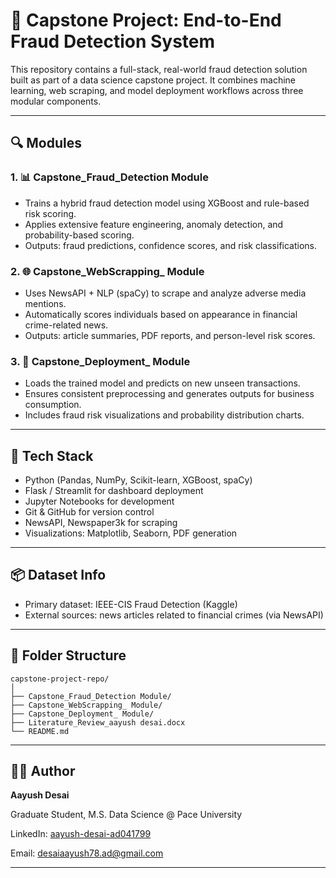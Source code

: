 # 🧠 Capstone Project: End-to-End Fraud Detection System

This repository contains a full-stack, real-world fraud detection solution built as part of a data science capstone project. It combines machine learning, web scraping, and model deployment workflows across three modular components.

---

## 🔍 Modules

### 1. 📊 Capstone_Fraud_Detection Module
- Trains a hybrid fraud detection model using XGBoost and rule-based risk scoring.
- Applies extensive feature engineering, anomaly detection, and probability-based scoring.
- Outputs: fraud predictions, confidence scores, and risk classifications.

### 2. 🌐 Capstone_WebScrapping_ Module
- Uses NewsAPI + NLP (spaCy) to scrape and analyze adverse media mentions.
- Automatically scores individuals based on appearance in financial crime-related news.
- Outputs: article summaries, PDF reports, and person-level risk scores.

### 3. 🚀 Capstone_Deployment_ Module
- Loads the trained model and predicts on new unseen transactions.
- Ensures consistent preprocessing and generates outputs for business consumption.
- Includes fraud risk visualizations and probability distribution charts.

---

## 🧰 Tech Stack

- Python (Pandas, NumPy, Scikit-learn, XGBoost, spaCy)
- Flask / Streamlit for dashboard deployment
- Jupyter Notebooks for development
- Git & GitHub for version control
- NewsAPI, Newspaper3k for scraping
- Visualizations: Matplotlib, Seaborn, PDF generation

---

## 📦 Dataset Info

- Primary dataset: IEEE-CIS Fraud Detection (Kaggle)
- External sources: news articles related to financial crimes (via NewsAPI)

---

## 📁 Folder Structure

```
capstone-project-repo/
│
├── Capstone_Fraud_Detection Module/
├── Capstone_WebScrapping_ Module/
├── Capstone_Deployment_ Module/
├── Literature_Review_aayush desai.docx
└── README.md
```

---

## 🧑‍💻 Author

**Aayush Desai**  

Graduate Student, M.S. Data Science @ Pace University  

LinkedIn: [aayush-desai-ad041799](https://www.linkedin.com/in/aayush-desai-ad041799)

Email: desaiaayush78.ad@gmail.com

---
